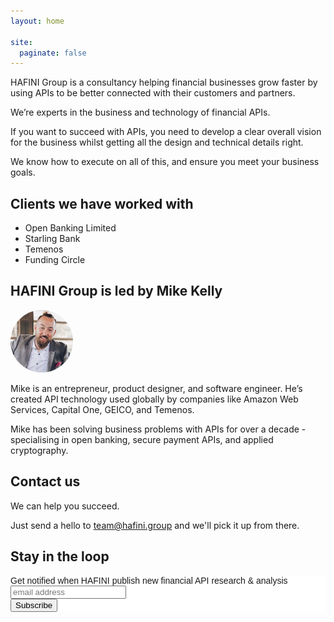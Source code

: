 ```yaml
---
layout: home

site:
  paginate: false
---
```


HAFINI Group is a consultancy helping financial businesses grow faster
by using APIs to be better connected with their customers and partners.

We’re experts in the business and technology of financial APIs.

If you want to succeed with APIs, you need to develop a clear overall
vision for the business whilst getting all the design and technical
details right.

We know how to execute on all of this, and ensure you meet your business
goals.

## Clients we have worked with

* Open Banking Limited
* Starling Bank
* Temenos
* Funding Circle

## HAFINI Group is led by Mike Kelly

<img width="100" height="100" style="border-radius: 50%;" src="/assets/mike.jpg">

Mike is an entrepreneur, product designer, and software engineer.
He’s created API technology used globally by companies like Amazon Web
Services, Capital One, GEICO, and Temenos.

Mike has been solving business problems with APIs for over a decade -
specialising in open banking, secure payment APIs, and applied
cryptography.

## Contact us
We can help you succeed.

Just send a hello to [team@hafini.group](mailto:team@hafini.group) and we'll pick it up from there.

## Stay in the loop

<!-- Begin Mailchimp Signup Form -->
<link href="//cdn-images.mailchimp.com/embedcode/slim-10_7.css" rel="stylesheet" type="text/css">
<style type="text/css">
	#mc_embed_signup{background:#fff; clear:left; font:14px Helvetica,Arial,sans-serif; }
	/* Add your own Mailchimp form style overrides in your site stylesheet or in this style block.
	   We recommend moving this block and the preceding CSS link to the HEAD of your HTML file. */
</style>
<div id="mc_embed_signup">
<form action="https://group.us7.list-manage.com/subscribe/post?u=24373bcc787f225b0ff40c847&amp;id=06286306aa" method="post" id="mc-embedded-subscribe-form" name="mc-embedded-subscribe-form" class="validate" target="_blank" novalidate>
    <div id="mc_embed_signup_scroll">
	<label for="mce-EMAIL">Get notified when HAFINI publish new financial API research &amp; analysis</label>
	<input type="email" value="" name="EMAIL" class="email" id="mce-EMAIL" placeholder="email address" required>
    <!-- real people should not fill this in and expect good things - do not remove this or risk form bot signups-->
    <div style="position: absolute; left: -5000px;" aria-hidden="true"><input type="text" name="b_24373bcc787f225b0ff40c847_06286306aa" tabindex="-1" value=""></div>
    <div class="clear"><input type="submit" value="Subscribe" name="subscribe" id="mc-embedded-subscribe" class="button"></div>
    </div>
</form>
</div>

<!--End mc_embed_signup-->
